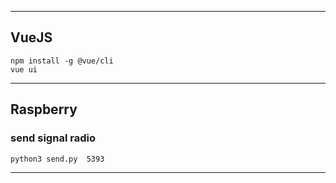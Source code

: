 
-------

## VueJS

    npm install -g @vue/cli
    vue ui

--------

## Raspberry
### send signal radio
    python3 send.py  5393

-------
